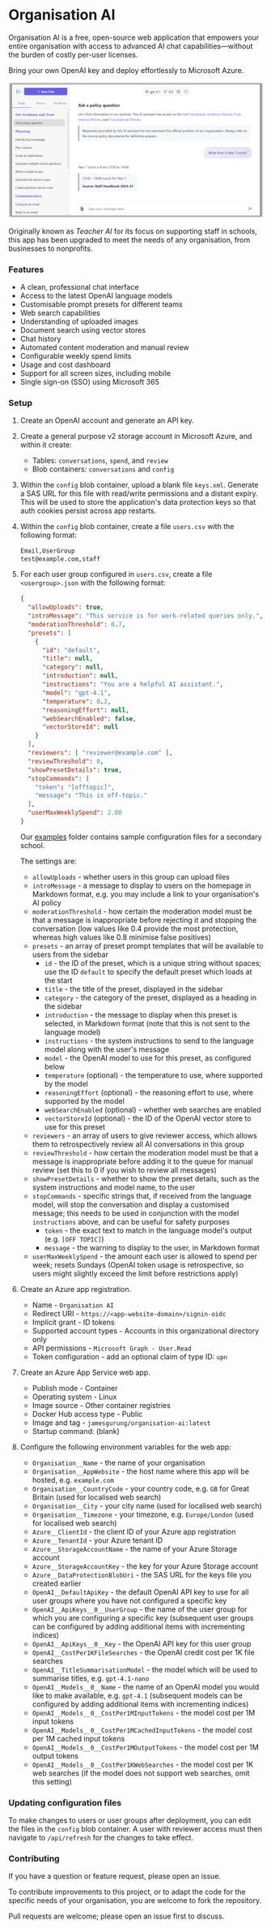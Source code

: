 # Organisation AI

Organisation AI is a free, open-source web application that empowers your entire organisation with access to advanced AI chat capabilities&mdash;without the burden of costly per-user licenses.

Bring your own OpenAI key and deploy effortlessly to Microsoft Azure.

![Screenshot of Organisation AI](examples/screenshot.png)

Originally known as *Teacher AI* for its focus on supporting staff in schools, this app has been upgraded to meet the needs of any organisation, from businesses to nonprofits.

### Features

* A clean, professional chat interface
* Access to the latest OpenAI language models
* Customisable prompt presets for different teams
* Web search capabilities
* Understanding of uploaded images
* Document search using vector stores
* Chat history
* Automated content moderation and manual review
* Configurable weekly spend limits
* Usage and cost dashboard
* Support for all screen sizes, including mobile
* Single sign-on (SSO) using Microsoft 365

### Setup

1. Create an OpenAI account and generate an API key.

2. Create a general purpose v2 storage account in Microsoft Azure, and within it create:
    * Tables: `conversations`, `spend`, and `review`
    * Blob containers: `conversations` and `config`

3. Within the `config` blob container, upload a blank file `keys.xml`. Generate a SAS URL for this file with read/write permissions and a distant expiry. This will be used to store the application's data protection keys so that auth cookies persist across app restarts.


4. Within the `config` blob container, create a file `users.csv` with the following format:

    ```csv
    Email,UserGroup
    test@example.com,staff
    ```

5. For each user group configured in `users.csv`, create a file `<usergroup>.json` with the following format:

    ```json
    {
      "allowUploads": true,
      "introMessage": "This service is for work-related queries only.",
      "moderationThreshold": 0.7,
      "presets": [
        {
          "id": "default",
          "title": null,
          "category": null,
          "introduction": null,
          "instructions": "You are a helpful AI assistant.",
          "model": "gpt-4.1",
          "temperature": 0.2,
          "reasoningEffort": null,
          "webSearchEnabled": false,
          "vectorStoreId": null
        }
      ],
      "reviewers": [ "reviewer@example.com" ],
      "reviewThreshold": 0,
      "showPresetDetails": true,
      "stopCommands": [
        "token": "[offtopic]",
        "message": "This is off-topic."
      ],
      "userMaxWeeklySpend": 2.00
    }
    ```

    Our [examples](examples) folder contains sample configuration files for a secondary school.

    The settings are:

    * `allowUploads` - whether users in this group can upload files
    * `introMessage` - a message to display to users on the homepage in Markdown format, e.g. you may include a link to your organisation's AI policy
    * `moderationThreshold` - how certain the moderation model must be that a message is inappropriate before rejecting it and stopping the conversation (low values like 0.4 provide the most protection, whereas high values like 0.8 minimise false positives)
    * `presets` - an array of preset prompt templates that will be available to users from the sidebar
        * `id` - the ID of the preset, which is a unique string without spaces; use the ID `default` to specify the default preset which loads at the start
        * `title` - the title of the preset, displayed in the sidebar
        * `category` - the category of the preset, displayed as a heading in the sidebar
        * `introduction` - the message to display when this preset is selected, in Markdown format (note that this is not sent to the language model)
        * `instructions` - the system instructions to send to the language model along with the user's message
        * `model` - the OpenAI model to use for this preset, as configured below
        * `temperature` (optional) - the temperature to use, where supported by the model
        * `reasoningEffort` (optional) - the reasoning effort to use, where supported by the model
        * `webSearchEnabled` (optional) - whether web searches are enabled
        * `vectorStoreId` (optional) - the ID of the OpenAI vector store to use for this preset
    * `reviewers` - an array of users to give reviewer access, which allows them to retrospectively review all AI conversations in this group
    * `reviewThreshold` - how certain the moderation model must be that a message is inappropriate before adding it to the queue for manual review (set this to 0 if you wish to review all messages)
    * `showPresetDetails` - whether to show the preset details, such as the system instructions and model name, to the user
    * `stopCommands` - specific strings that, if received from the language model, will stop the conversation and display a customised message; this needs to be used in conjunction with the model `instructions` above, and can be useful for safety purposes
        * `token` - the exact text to match in the language model's output (e.g. `[OFF TOPIC]`)
        * `message` - the warning to display to the user, in Markdown format
    * `userMaxWeeklySpend` - the amount each user is allowed to spend per week; resets Sundays (OpenAI token usage is retrospective, so users might slightly exceed the limit before restrictions apply)
 
6. Create an Azure app registration.
    * Name - `Organisation AI`
    * Redirect URI - `https://<app-website-domain>/signin-oidc`
    * Implicit grant - ID tokens
    * Supported account types - Accounts in this organizational directory only
    * API permissions - `Microsoft Graph - User.Read`
    * Token configuration - add an optional claim of type ID: `upn`

7. Create an Azure App Service web app.
    * Publish mode - Container
    * Operating system - Linux
    * Image source - Other container registries
    * Docker Hub access type - Public
    * Image and tag - `jamesgurung/organisation-ai:latest`
    * Startup command: (blank)

8. Configure the following environment variables for the web app:

    * `Organisation__Name` - the name of your organisation
    * `Organisation__AppWebsite` - the host name where this app will be hosted, e.g. `example.com`
    * `Organisation__CountryCode` - your country code, e.g. `GB` for Great Britain (used for localised web search)
    * `Organisation__City` - your city name (used for localised web search)
    * `Organisation__Timezone` - your timezone, e.g. `Europe/London` (used for localised web search)
    * `Azure__ClientId` - the client ID of your Azure app registration
    * `Azure__TenantId` - your Azure tenant ID
    * `Azure__StorageAccountName` - the name of your Azure Storage account
    * `Azure__StorageAccountKey` - the key for your Azure Storage account
    * `Azure__DataProtectionBlobUri` - the SAS URL for the keys file you created earlier
    * `OpenAI__DefaultApiKey` - the default OpenAI API key to use for all user groups where you have not configured a specific key
    * `OpenAI__ApiKeys__0__UserGroup` - the name of the user group for which you are configuring a specific key (subsequent user groups can be configured by adding additional items with incrementing indices)
    * `OpenAI__ApiKeys__0__Key` - the OpenAI API key for this user group
    * `OpenAI__CostPer1KFileSearches` - the OpenAI credit cost per 1K file searches
    * `OpenAI__TitleSummarisationModel` - the model which will be used to summarise titles, e.g. `gpt-4.1-nano`
    * `OpenAI__Models__0__Name` - the name of an OpenAI model you would like to make available, e.g. `gpt-4.1` (subsequent models can be configured by adding additional items with incrementing indices)
    * `OpenAI__Models__0__CostPer1MInputTokens` - the model cost per 1M input tokens
    * `OpenAI__Models__0__CostPer1MCachedInputTokens` - the model cost per 1M cached input tokens
    * `OpenAI__Models__0__CostPer1MOutputTokens` - the model cost per 1M output tokens
    * `OpenAI__Models__0__CostPer1KWebSearches` - the model cost per 1K web searches (if the model does not support web searches, omit this setting)

### Updating configuration files

To make changes to users or user groups after deployment, you can edit the files in the `config` blob container. A user with reviewer access must then navigate to `/api/refresh` for the changes to take effect.

### Contributing

If you have a question or feature request, please open an issue.

To contribute improvements to this project, or to adapt the code for the specific needs of your organisation, you are welcome to fork the repository.

Pull requests are welcome; please open an issue first to discuss.